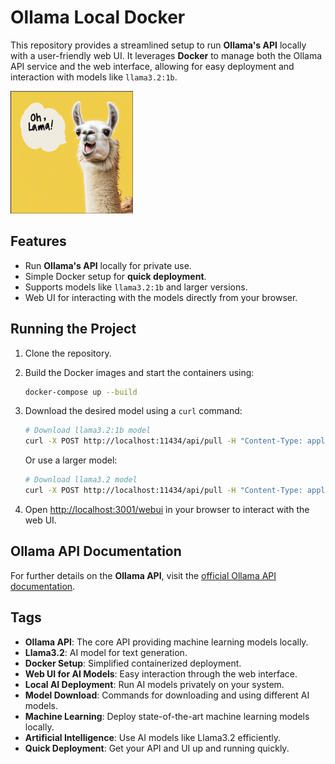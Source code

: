 
# Ollama Local Docker

This repository provides a streamlined setup to run **Ollama's API** locally with a user-friendly web UI. It leverages **Docker** to manage both the Ollama API service and the web interface, allowing for easy deployment and interaction with models like `llama3.2:1b`.

<img src="https://github.com/ChristianHohlfeld/ollama-local-docker/blob/main/ohlama.png" alt="Oh, Lama!" width="196" height="196">

## Features
- Run **Ollama's API** locally for private use.
- Simple Docker setup for **quick deployment**.
- Supports models like `llama3.2:1b` and larger versions.
- Web UI for interacting with the models directly from your browser.

## Running the Project

1. Clone the repository.
2. Build the Docker images and start the containers using:
    ```bash
    docker-compose up --build
    ```
3. Download the desired model using a `curl` command:
    ```bash
    # Download llama3.2:1b model
    curl -X POST http://localhost:11434/api/pull -H "Content-Type: application/json" -d '{"model": "llama3.2:1b"}'
    ```
    Or use a larger model:
    ```bash
    # Download llama3.2 model
    curl -X POST http://localhost:11434/api/pull -H "Content-Type: application/json" -d '{"model": "llama3.2"}'
    ```

4. Open [http://localhost:3001/webui](http://localhost:3001/webui) in your browser to interact with the web UI.

## Ollama API Documentation

For further details on the **Ollama API**, visit the [official Ollama API documentation](https://github.com/ollama/ollama/blob/main/docs/api.md).

## Tags
- **Ollama API**: The core API providing machine learning models locally.
- **Llama3.2**: AI model for text generation.
- **Docker Setup**: Simplified containerized deployment.
- **Web UI for AI Models**: Easy interaction through the web interface.
- **Local AI Deployment**: Run AI models privately on your system.
- **Model Download**: Commands for downloading and using different AI models.
- **Machine Learning**: Deploy state-of-the-art machine learning models locally.
- **Artificial Intelligence**: Use AI models like Llama3.2 efficiently.
- **Quick Deployment**: Get your API and UI up and running quickly.
